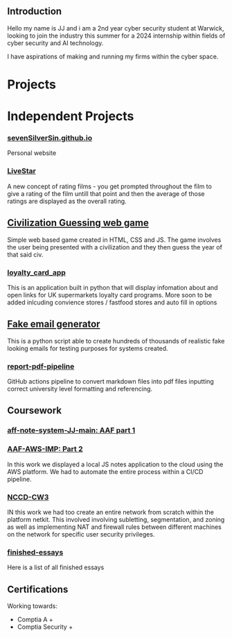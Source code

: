 	
## Introduction
Hello my name is JJ and i am a 2nd year cyber security student at Warwick, looking to join the industry this summer for a 2024 internship within fields of cyber security and AI technology. 

I have aspirations of making and running my firms within the cyber space.

# Projects
# Independent Projects 
### [sevenSilverSin.github.io](https://github.com/sevenSilverSin/sevenSilverSin.github.io)
Personal  website 
### [LiveStar](https://github.com/sevenSilverSin/LiveStar)
A new concept of rating films - you get prompted throughout the film to give a rating of the film untill that point and then the average of those ratings are displayed as the overall rating.
## [Civilization Guessing web game](https://github.com/sevenSilverSin/civ-guesser)
Simple web based game created in HTML, CSS and JS. The game involves the user being presented with a civilization and they then guess the year of that said civ.
### [loyalty_card_app](https://github.com/sevenSilverSin/loyalty_card_app)
This is an application built in python that will display infomation about and open links for UK supermarkets loyalty card programs. More soon to be added inlcuding convience stores / fastfood stores and auto fill in options
## [Fake email generator](https://github.com/sevenSilverSin/fakeEmails)
This is a python script able to create hundreds of thousands of realistic fake looking emails for testing purposes for systems created.
### [report-pdf-pipeline](https://github.com/sevenSilverSin/report-pdf-pipeline)
GitHub actions pipeline to convert markdown files into pdf files inputting correct university level formatting and referencing. 


## Coursework
### [aff-note-system-JJ-main: AAF part 1](https://github.com/sevenSilverSin/aff-note-system-JJ-main)
### [AAF-AWS-IMP: Part 2](https://github.com/yellowEgg7/AAF-AWS-IMP)
In this work we displayed a local JS notes application to the cloud using the AWS platform. We had to automate the entire process within a CI/CD pipeline.


### [NCCD-CW3](https://github.com/yellowEgg7/NCCD-CW3)
IN this work we had too create an entire network from scratch within the platform netkit. This involved involving  subletting, segmentation, and zoning as well as implementing NAT and firewall rules between different machines on the network for specific user security privileges.
### [finished-essays](https://github.com/sevenSilverSin/finished-essays)
Here is a list of all finished essays

## Certifications
Working towards:
- Comptia A +
- Comptia Security +

